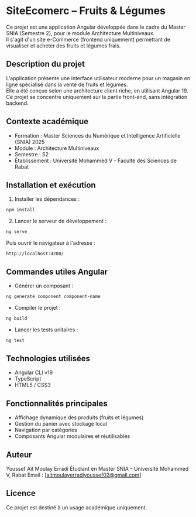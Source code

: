# SiteEcomerc – Fruits & Légumes

Ce projet est une application Angular développée dans le cadre du Master SNIA (Semestre 2), pour le module Architecture Multiniveaux.  
Il s'agit d'un site e-Commerce (frontend uniquement) permettant de visualiser et acheter des fruits et légumes frais.

## Description du projet

L'application présente une interface utilisateur moderne pour un magasin en ligne spécialisé dans la vente de fruits et légumes.  
Elle a été conçue selon une architecture client riche, en utilisant Angular 19. Ce projet se concentre uniquement sur la partie front-end, sans intégration backend.

## Contexte académique

- Formation : Master Sciences du Numérique et Intelligence Artificielle (SNIA) 2025 
- Module : Architecture Multiniveaux
- Semestre : S2
- Établissement : Université Mohammed V - Faculté des Sciences de Rabat

## Installation et exécution

1. Installer les dépendances :
```bash
npm install
````

2. Lancer le serveur de développement :

```bash
ng serve
```

Puis ouvrir le navigateur à l'adresse :

```
http://localhost:4200/
```

## Commandes utiles Angular

* Générer un composant :

```bash
ng generate component component-name
```

* Compiler le projet :

```bash
ng build
```

* Lancer les tests unitaires :

```bash
ng test
```

## Technologies utilisées

* Angular CLI v19
* TypeScript
* HTML5 / CSS3

## Fonctionnalités principales

* Affichage dynamique des produits (fruits et légumes)
* Gestion du panier avec stockage local
* Navigation par catégories
* Composants Angular modulaires et réutilisables

## Auteur

Youssef Ait Moulay Erradi
Étudiant en Master SNIA – Université Mohammed V, Rabat
Email : [aitmoulayerradiyoussef02@gmail.com]

## Licence

Ce projet est destiné à un usage académique uniquement.

